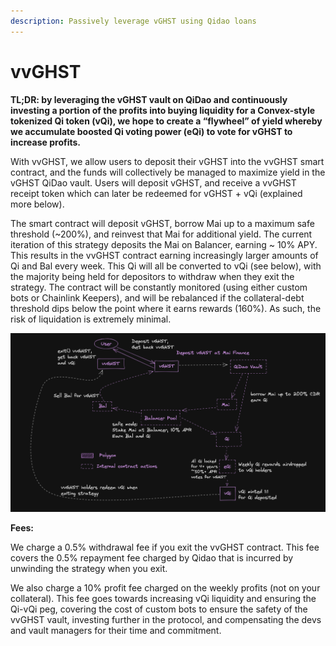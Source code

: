 ```yaml
---
description: Passively leverage vGHST using Qidao loans
---
```


# vvGHST

**TL;DR: by leveraging the vGHST vault on QiDao and continuously investing a portion of the profits into buying liquidity for a Convex-style tokenized Qi token (vQi), we hope to create a “flywheel” of yield whereby we accumulate boosted Qi voting power (eQi) to vote for vGHST to increase profits.**

With vvGHST, we allow users to deposit their vGHST into the vvGHST smart contract, and the funds will collectively be managed to maximize yield in the vGHST QiDao vault. Users will deposit vGHST, and receive a vvGHST receipt token which can later be redeemed for vGHST + vQi (explained more below).

The smart contract will deposit vGHST, borrow Mai up to a maximum safe threshold (\~200%), and reinvest that Mai for additional yield. The current iteration of this strategy deposits the Mai on Balancer, earning \~ 10% APY. This results in the vvGHST contract earning increasingly larger amounts of Qi and Bal every week. This Qi will all be converted to vQi (see below), with the majority being held for depositors to withdraw when they exit the strategy. The contract will be constantly monitored (using either custom bots or Chainlink Keepers), and will be rebalanced if the collateral-debt threshold dips below the point where it earns rewards (160%). As such, the risk of liquidation is extremely minimal.

![](<.gitbook/assets/image (2).png>)

**Fees:**

We charge a 0.5% withdrawal fee if you exit the vvGHST contract.  This fee covers the 0.5% repayment fee charged by Qidao that is incurred by unwinding the strategy when you exit.

We also charge a 10% profit fee charged on the weekly profits (not on your collateral).  This fee goes towards increasing vQi liquidity and ensuring the Qi-vQi peg, covering the cost of custom bots to ensure the safety of the vvGHST vault, investing further in the protocol, and compensating the devs and vault managers for their time and commitment.
